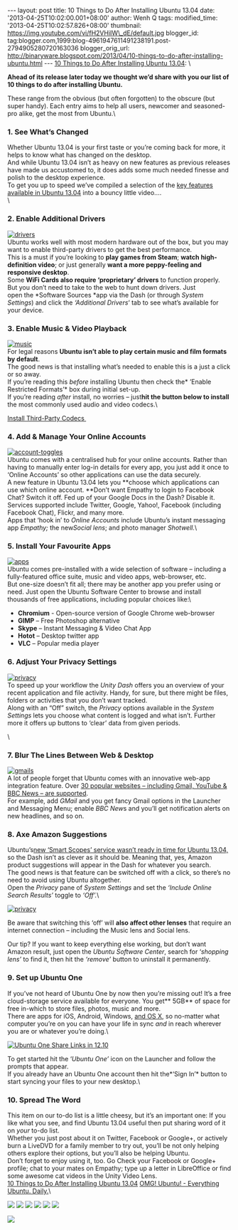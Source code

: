 --- layout: post title: 10 Things to Do After Installing Ubuntu 13.04
date: '2013-04-25T10:02:00.001+08:00' author: Wenh Q tags:
modified\_time: '2013-04-25T10:02:57.826+08:00' thumbnail:
https://img.youtube.com/vi/fH2VHiIW\_dE/default.jpg blogger\_id:
tag:blogger.com,1999:blog-4961947611491238191.post-2794905280720163036
blogger\_orig\_url:
http://binaryware.blogspot.com/2013/04/10-things-to-do-after-installing-ubuntu.html
--- [10 Things to Do After Installing Ubuntu
13.04](http://feedproxy.google.com/~r/d0od/~3/8Uxr1TRMVF8/10-things-to-do-after-installing-ubuntu-13-04):
\

**Ahead of its release later today we thought we’d share with you our
list of 10 things to do after installing Ubuntu.**

These range from the obvious (but often forgotten) to the obscure (but
super handy). Each entry aims to help all users, newcomer and
seasoned-pro alike, get the most from Ubuntu.\

### 1. See What’s Changed

Whether Ubuntu 13.04 is your first taste or you’re coming back for more,
it helps to know what has changed on the desktop.\
And while Ubuntu 13.04 isn’t as heavy on new features as previous
releases have made us accustomed to, it does adds some much needed
finesse and polish to the desktop experience.\
To get you up to speed we’ve compiled a selection of the [key features
available in Ubuntu
13.04](http://www.omgubuntu.co.uk/2013/04/new-ubuntu-13-04-features "10 Best Ubuntu 13.04 Features – From Social Lens to Window Snapping")
into a bouncy little video….\
\

### 2. Enable Additional Drivers

[![drivers](http://www.omgubuntu.co.uk/wp-content/uploads/2013/04/drivers.jpg)](http://www.omgubuntu.co.uk/wp-content/uploads/2013/04/drivers.jpg)\
Ubuntu works well with most modern hardware out of the box, but you may
want to enable third-party drivers to get the best performance.\
This is a must if you’re looking to **play games from Steam**; **watch
high-definition video**; or just generally **want a more peppy-feeling
and responsive desktop**.\
Some **WiFi Cards also require ‘proprietary’ drivers** to
function properly.\
But you don’t need to take to the web to hunt down drivers. Just
open the *Software Sources *app via the Dash (or through *System
Settings*) and click the *‘Additional Drivers*‘ tab to see what’s
available for your device.

### 3. Enable Music & Video Playback

[![music](http://www.omgubuntu.co.uk/wp-content/uploads/2013/04/music.jpg)](http://www.omgubuntu.co.uk/wp-content/uploads/2013/04/music.jpg)\
For legal reasons **Ubuntu isn’t able to play certain music and film
formats by default**.\
The good news is that installing what’s needed to enable this is a just
a click or so away.\
If you’re reading this *before* installing Ubuntu then check
the* ’Enable Restricted Formats’* box during initial set-up.\
If you’re reading *after* install, no worries – just**hit the button
below to install** the most commonly used audio and video codecs.\

[Install Third-Party
Codecs ](https://apps.ubuntu.com/cat/applications/ubuntu-restricted-extras/ "Multimedia codecs for Ubuntu") 

### 4. Add & Manage Your Online Accounts

[![account-toggles](http://www.omgubuntu.co.uk/wp-content/uploads/2013/04/account-toggles.jpg)](http://www.omgubuntu.co.uk/wp-content/uploads/2013/04/account-toggles.jpg)\
Ubuntu comes with a centralised hub for your online accounts. Rather
than having to manually enter log-in details for every app, you just add
it once to ‘Online Accounts’ so other applications can use the data
securely.\
A new feature in Ubuntu 13.04 lets you **choose which applications can
use which online account. **Don’t want Empathy to login to Facebook
Chat? Switch it off. Fed up of your Google Docs in the Dash? Disable
it.\
Services supported include Twitter, Google, Yahoo!, Facebook (including
Facebook Chat), Flickr, and many more.\
Apps that ‘hook in’ to *Online Accounts* include Ubuntu’s instant
messaging app *Empathy;* the new*Social lens*; and photo manager
*Shotwell.*\

### 5. Install Your Favourite Apps

[![apps](http://www.omgubuntu.co.uk/wp-content/uploads/2013/04/apps.jpg)](http://www.omgubuntu.co.uk/wp-content/uploads/2013/04/apps.jpg)\
Ubuntu comes pre-installed with a wide selection of software – including
a fully-featured office suite, music and video apps, web-browser, etc.\
But one-size doesn’t fit all; there may be another app you prefer using
or need. Just open the Ubuntu Software Center to browse and install
thousands of free applications, including popular choices like:\

-   **Chromium** - Open-source version of Google Chrome web-browser
-   **GIMP** – Free Photoshop alternative
-   **Skype** – Instant Messaging & Video Chat App
-   **Hotot** – Desktop twitter app
-   **VLC** – Popular media player

### 6. Adjust Your Privacy Settings

[![privacy](http://www.omgubuntu.co.uk/wp-content/uploads/2013/04/privacy1.jpg)](http://www.omgubuntu.co.uk/wp-content/uploads/2013/04/privacy1.jpg)\
To speed up your workflow the *Unity Dash* offers you an overview of
your recent application and file activity. Handy, for sure, but there
might be files, folders or activities that you don’t want tracked.\
Along with an “Off” switch, the *Privacy* options available in
the *System Settings* lets you choose what content is logged and what
isn’t. Further more it offers up buttons to ‘clear’ data from given
periods.

\

### 7. Blur The Lines Between Web & Desktop

[![gmails](http://www.omgubuntu.co.uk/wp-content/uploads/2013/04/gmails.jpg)](http://www.omgubuntu.co.uk/wp-content/uploads/2013/04/gmails.jpg)\
A lot of people forget that Ubuntu comes with an innovative web-app
integration feature. Over [30 popular websites – including Gmail,
YouTube & BBC News – are
supported](http://www.omgubuntu.co.uk/2012/07/list-of-that-websites-support-unitys-new-web-apps-feature "List of Websites That Support Unity Web Apps").\
For example, add *GMail* and you get fancy Gmail options in the Launcher
and Messaging Menu; enable *BBC New*s and you’ll get notification alerts
on new headlines, and so on. 

### 8. Axe Amazon Suggestions

Ubuntu’s[new ‘Smart Scopes’ service wasn’t ready in time for Ubuntu
13.04,](http://www.omgubuntu.co.uk/2013/03/smart-scopes-not-mature-enough-to-ship-in-ubuntu-13-04 "Smart Scopes ‘Not Mature Enough’ to Ship in Ubuntu 13.04")
so the Dash isn’t as clever as it should be. Meaning that, yes, Amazon
product suggestions will appear in the Dash for whatever you search.\
The good news is that feature can be switched off with a click, so
there’s no need to avoid using Ubuntu altogether.\
Open the *Privacy* pane of *System Settings* and set the *‘Include
Online Search Results’* toggle to *‘Off’.*\

[![privacy](http://www.omgubuntu.co.uk/wp-content/uploads/2013/04/privacy.jpg)](http://www.omgubuntu.co.uk/wp-content/uploads/2013/04/privacy.jpg)

Be aware that switching this ‘off’ will **also affect other lenses**
that require an internet connection – including the Music lens and
Social lens.

Our tip? If you want to keep everything else working, but don’t want
Amazon result, just open the *Ubuntu Software Center*, search for
‘*shopping lens’* to find it, then hit the *‘remove’* button to
uninstall it permanently.

### 9. Set up Ubuntu One

If you’ve not heard of Ubuntu One by now then you’re missing out! It’s a
free cloud-storage service available for everyone. You get** 5GB** of
space for free in-which to store files, photos, music and more.\
There are apps for iOS, Android, Windows, [and OS
X](http://www.omgubuntu.co.uk/2012/10/official-ubuntu-one-client-for-mac-enters-beta "Official Ubuntu One App for Mac Enters Beta"),
so no-matter what computer you’re on you can have your life in sync
*and* in reach wherever you are or whatever you’re doing.\

[![Ubuntu One Share Links in
12.10](http://www.omgubuntu.co.uk/wp-content/uploads/2012/08/Screen-Shot-2012-08-29-at-20.47.13.png "Ubuntu One Share Links in 12.10")](http://www.omgubuntu.co.uk/wp-content/uploads/2012/08/Screen-Shot-2012-08-29-at-20.47.13.png)

To get started hit the ‘*Ubuntu One’* icon on the Launcher and follow
the prompts that appear.\
If you already have an Ubuntu One account then hit the*‘Sign In’* button
to start syncing your files to your new desktop.\

### 10. Spread The Word

This item on our to-do list is a little cheesy, but it’s an important
one: If you like what you see, and find Ubuntu 13.04 useful then put
sharing word of it on *your* to-do list.\
Whether you just post about it on Twitter, Facebook or Google+, or
actively burn a LiveDVD for a family member to try out, you’ll be not
only helping others explore their options, but you’ll also be helping
Ubuntu.\
Don’t forget to enjoy using it, too. Go Check your Facebook or Google+
profile; chat to your mates on Empathy; type up a letter in LibreOffice
or find some awesome cat videos in the Unity Video Lens.\
[10 Things to Do After Installing Ubuntu
13.04](http://www.omgubuntu.co.uk/2013/04/10-things-to-do-after-installing-ubuntu-13-04)
[OMG! Ubuntu! - Everything Ubuntu. Daily.](http://www.omgubuntu.co.uk/)\

[![](http://feeds.feedburner.com/~ff/d0od?i=8Uxr1TRMVF8:ww7AVrKZRmg:wBxX2hOkimM)](http://feeds.feedburner.com/~ff/d0od?a=8Uxr1TRMVF8:ww7AVrKZRmg:wBxX2hOkimM)
[![](http://feeds.feedburner.com/~ff/d0od?d=I9og5sOYxJI)](http://feeds.feedburner.com/~ff/d0od?a=8Uxr1TRMVF8:ww7AVrKZRmg:I9og5sOYxJI)
[![](http://feeds.feedburner.com/~ff/d0od?d=qj6IDK7rITs)](http://feeds.feedburner.com/~ff/d0od?a=8Uxr1TRMVF8:ww7AVrKZRmg:qj6IDK7rITs)
[![](http://feeds.feedburner.com/~ff/d0od?i=8Uxr1TRMVF8:ww7AVrKZRmg:V_sGLiPBpWU)](http://feeds.feedburner.com/~ff/d0od?a=8Uxr1TRMVF8:ww7AVrKZRmg:V_sGLiPBpWU)
[![](http://feeds.feedburner.com/~ff/d0od?i=8Uxr1TRMVF8:ww7AVrKZRmg:gIN9vFwOqvQ)](http://feeds.feedburner.com/~ff/d0od?a=8Uxr1TRMVF8:ww7AVrKZRmg:gIN9vFwOqvQ)
[![](http://feeds.feedburner.com/~ff/d0od?d=yIl2AUoC8zA)](http://feeds.feedburner.com/~ff/d0od?a=8Uxr1TRMVF8:ww7AVrKZRmg:yIl2AUoC8zA)

![](http://feeds.feedburner.com/~r/d0od/~4/8Uxr1TRMVF8)
